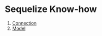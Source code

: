 # Sequelize Know-how

1. [Connection](https://github.com/vikvikvr/know-how/blob/master/Sequelize/Connection.md)
2. [Model](https://github.com/vikvikvr/know-how/blob/master/Sequelize/Model.md)
